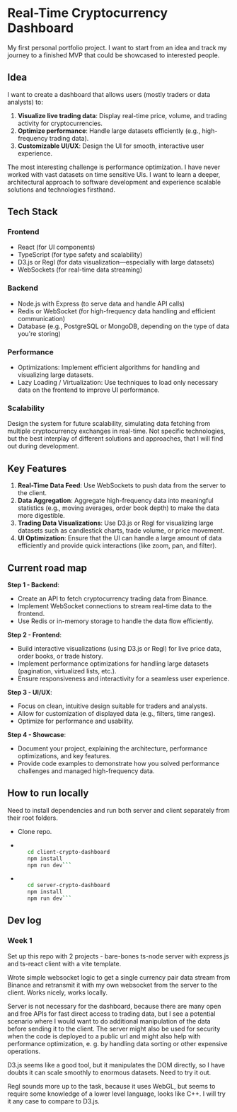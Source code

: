 # Real-Time Cryptocurrency Dashboard

My first personal portfolio project. I want to start from an idea and track my journey to a finished MVP that could be showcased to interested people.

## Idea

I want to create a dashboard that allows users (mostly traders or data analysts) to:

1. **Visualize live trading data**: Display real-time price, volume, and trading activity for cryptocurrencies.
2. **Optimize performance**: Handle large datasets efficiently (e.g., high-frequency trading data).
3. **Customizable UI/UX**: Design the UI for smooth, interactive user experience.

The most interesting challenge is performance optimization. I have never worked with vast datasets on time sensitive UIs. I want to  learn a deeper, architectural approach to software development and experience scalable solutions and technologies firsthand.

## Tech Stack

### Frontend

- React (for UI components)
- TypeScript (for type safety and scalability)
- D3.js or Regl (for data visualization—especially with large datasets)
- WebSockets (for real-time data streaming)

### Backend

- Node.js with Express (to serve data and handle API calls)
- Redis or WebSocket (for high-frequency data handling and efficient communication)
- Database (e.g., PostgreSQL or MongoDB, depending on the type of data you're storing)

### Performance

- Optimizations: Implement efficient algorithms for handling and visualizing large datasets.
- Lazy Loading / Virtualization: Use techniques to load only necessary data on the frontend to improve UI performance.

### Scalability

Design the system for future scalability, simulating data fetching from multiple cryptocurrency exchanges in real-time. Not specific technologies, but the best interplay of different solutions and approaches, that I will find out during development.

## Key Features

1. **Real-Time Data Feed**: Use WebSockets to push data from the server to the client.
2. **Data Aggregation**: Aggregate high-frequency data into meaningful statistics (e.g., moving averages, order book depth) to make the data more digestible.
3. **Trading Data Visualizations**: Use D3.js or Regl for visualizing large datasets such as candlestick charts, trade volume, or price movement.
4. **UI Optimization**: Ensure that the UI can handle a large amount of data efficiently and provide quick interactions (like zoom, pan, and filter).

## Current road map

**Step 1 - Backend**:

- Create an API to fetch cryptocurrency trading data from Binance.
- Implement WebSocket connections to stream real-time data to the frontend.
- Use Redis or in-memory storage to handle the data flow efficiently.

**Step 2 - Frontend**:

- Build interactive visualizations (using D3.js or Regl) for live price data, order books, or trade history.
- Implement performance optimizations for handling large datasets (pagination, virtualized lists, etc.).
- Ensure responsiveness and interactivity for a seamless user experience.

**Step 3 - UI/UX**:

- Focus on clean, intuitive design suitable for traders and analysts.
- Allow for customization of displayed data (e.g., filters, time ranges).
- Optimize for performance and usability.

**Step 4 - Showcase**:

- Document your project, explaining the architecture, performance optimizations, and key features.
- Provide code examples to demonstrate how you solved performance challenges and managed high-frequency data.

## How to run locally

Need to install dependencies and run both server and client separately from their root folders.

- Clone repo.

- ```sh

     cd client-crypto-dashboard
     npm install
     npm run dev```

- ```sh

     cd server-crypto-dashboard
     npm install
     npm run dev```

## Dev log

### Week 1

Set up this repo with 2 projects - bare-bones ts-node server with express.js and ts-react client with a vite template.

Wrote simple websocket logic to get a single currency pair data stream from Binance and retransmit it with my own websocket from the server to the client. Works nicely, works locally.

Server is not necessary for the dashboard, because there are many open and free APIs for fast direct access to trading data, but I see a potential scenario where I would want to do additional manipulation of the data before sending it to the client. The server might also be used for security when the code is deployed to a public url and might also help with performance optimization, e. g. by handling data sorting or other expensive operations.

D3.js seems like a good tool, but it manipulates the DOM directly, so I have doubts it can scale smoothly to enormous datasets. Need to try it out.

Regl sounds more up to the task, because it uses WebGL, but seems to require some knowledge of a lower level language, looks like C++. I will try it any case to compare to D3.js.
